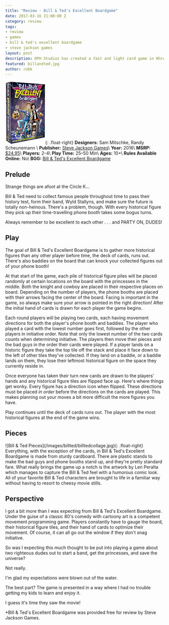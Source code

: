 ```yaml
---
title: "Review - Bill & Ted's Excellent Boardgame"
date: 2017-03-16 21:00:00 Z
category: review
tags:
- review
- games
- bill & ted's excellent boardgame
- steve jackson games
layout: post
description: DPH Studioz has created a fast and light card game in KhromaZones.
featured: billandted.jpg
author: robk
---
```


![Stratos](/images/billted/cover.jpg){: .float-right}
**Designers:**  Sam Mitschke, Randy Scheunemann \\
**Publisher:** [Steve Jackson Games](http://www.sjgames.com/billandted/)\\
**Year:** 2016\\
**MSRP:** [$24.95](http://www.warehouse23.com/products/bill-and-teds-excellent-boardgame)\\
**Players:** 2-4\\
**Play Time:** 25–50 Min\\
**Ages:** 10+\\
**Rules Available Online:** No\\
**BGG:** [Bill & Ted's Excellent Boardgame](https://boardgamegeek.com/boardgame/189166/bill-teds-excellent-boardgame)

<h2>Prelude</h2>

Strange things are afoot at the Circle K...

Bill & Ted need to collect famous people throughout time to pass their history test, form their band, Wyld Stallyns, and make sure the future is totally non-heinous. There's a problem, though. With every historical figure they pick up their time-travelling phone booth takes some bogus turns.

Always remember to be excellent to each other . . . and PARTY ON, DUDES!

<h2>Play</h2>

The goal of Bill & Ted's Excellent Boardgame is to gather more historical figures than any other player before time, the deck of cards, runs out. There's also baddies on the board that can knock your collected figures out of your phone booth!

At that start of the game, each pile of historical figure piles will be placed randomly at certain locations on the board with the princesses in the middle. Both the knight and cowboy are placed in their respective places on board. Depending on the number of players, the phone booths are placed with their arrows facing the center of the board. Facing is important in the game, so always make sure your arrow is pointed in the right direction! After the initial hand of cards is drawn for each player the game begins.

Each round players will be playing two cards, each having movement directions for both the player's phone booth and baddies. The player who played a card with the lowest number goes first, followed by the other players in initiative order. Note that only the lowest number of the two cards counts when determining initiative. The players then move their pieces and the bad guys in the order their cards were played. If a player lands on a historic figure they take the top tile off the stack and place it face down to the left of other tiles they've collected. If they land on a baddie, or a baddie lands on them, they lose their leftmost historical figure on the space they currently reside in.

Once everyone has taken their turn new cards are drawn to the players' hands and any historical figure tiles are flipped face up. Here's where things get wonky. Every figure has a direction icon when flipped. These directions must be placed *in order* before the directions on the cards are played. This makes planning out your moves a bit more difficult the more figures you have.

Play continues until the deck of cards runs out. The player with the most historical figures at the end of the game wins.

<h2>Pieces</h2>
![Bill & Ted Pieces](/images/billted/billtedcollage.jpg){: .float-right}
Everything, with the exception of the cards, in Bill & Ted's Excellent Boardgame is made from sturdy cardboard. There are plastic stands to make the bad guys and phone booths stand up, and they're pretty standard fare. What really brings the game up a notch is the artwork by Len Peralta which manages to capture the Bill & Ted feel with a humorous comic look. All of your favorite Bill & Ted characters are brought to life in a familiar way without having to resort to cheesy movie stills.

<h2>Perspective</h2>

I got a bit more than I was expecting from Bill & Ted's Excellent Boardgame. Under the guise of a classic 80's comedy with cartoony art is a competent movement programming game. Players constantly have to gauge the board, their historical figure tiles, and their hand of cards to optimize their movement. Of course, it can all go out the window if they don't snag initiative.

So was I expecting this much thought to be put into playing a game about two righteous dudes out to start a band, get the princesses, and save the universe?

Not really.

I'm glad my expectations were blown out of the water.

The best part? The game is presented in a way where I had no trouble getting my kids to learn and enjoy it.

I guess it's time they saw the movie!

*Bill & Ted's Excellent Boardgame was provided free for review by Steve Jackson Games.
